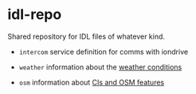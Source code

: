 # idl-repo

Shared repository for IDL files of whatever kind.

- `intercom`
  service definition for comms with iondrive

- `weather`
  information about the [weather conditions](https://www.visualcrossing.com/resources/documentation/weather-api/timeline-weather-api/)

- `osm`
  information about [CIs and OSM features](https://www.openstreetmap.org/#map=19/52.45320/13.38450&layers=D)
